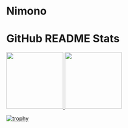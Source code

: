 # Nimono

# GitHub README Stats
<p align="left">
  <a href="https://github.com/anuraghazra/github-readme-stats">
    <img height="150px" src="https://github-readme-stats.vercel.app/api/top-langs/?username=Nimono-sleep-well&layout=compact&theme=tokyonight" />
  </a>
  <a href="https://github.com/anuraghazra/github-readme-stats">
    <img height="150px" src="https://github-readme-stats.vercel.app/api?username=Nimono-sleep-well&theme=tokyonight&show_icons=true" />
  </a>
</p>

[![trophy](https://github-profile-trophy.vercel.app/?username=Nimono-sleep-well&theme=tokyonight&column=7)](https://github.com/ryo-ma/github-profile-trophy)
